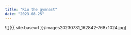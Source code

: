 ```yaml
---
title: "Riu the gymnast"
date: "2023-08-25"
---
```


![]({{ site.baseurl }}/images20230731_162842-768x1024.jpg)
